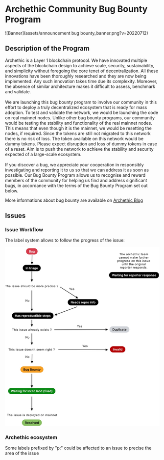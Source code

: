 # Archethic Community Bug Bounty Program

![Banner](assets/announcement bug bounty_banner.png?v=20220712)

## Description of the Program

Archethic is a Layer 1 blockchain protocol. We have innovated multiple aspects of the blockchain design to achieve scale, security, sustainability, and simplicity without foregoing the core tenet of decentralization. All these innovations have been thoroughly researched and they are now being implemented. Any such innovation takes time due its complexity. Moreover, the absence of similar architecture makes it difficult to assess, benchmark and validate.</br></br>
We are launching this bug bounty program to involve our community in this effort to deploy a truly decentralized ecosystem that is ready for mass adoption. To test and validate the network, we would be launching the code on real mainnet nodes. Unlike other bug bounty programs, our community would be testing the stability and functionality of the real mainnet nodes. This means that even though it is the mainnet, we would be resetting the nodes, if required. Since the tokens are still not migrated to this network there is no risk of loss. The token available on this network would be dummy tokens. Please expect disruption and loss of dummy tokens in case of a reset. Aim is to push the network to achieve the stability and security expected of a large-scale ecosystem.</br></br>
If you discover a bug, we appreciate your cooperation in responsibly investigating and reporting it to us so that we can address it as soon as possible. Our Bug Bounty Program allows us to recognise and reward members of the community for helping us find and address significant bugs, in accordance with the terms of the Bug Bounty Program set out below.</br>

More informations about bug bounty are available on [Archethic Blog](https://blog.archethic.net/)

## Issues

### Issue Workflow

The label system allows to follow the progress of the issue:

![Issue Workflow](assets/Bug_Bounty_WF_Bug.jpg?v=20220712)

### Archethic ecosystem

Some labels prefixed by "p:" could be affected to an issue to precise the area of the issue

